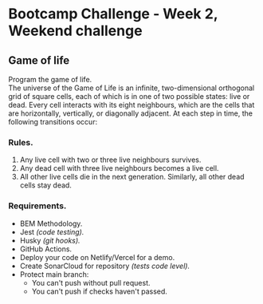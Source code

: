 # Bootcamp Challenge - Week 2, Weekend challenge

## Game of life

Program the game of life.<br>
The universe of the Game of Life is an infinite, two-dimensional orthogonal grid of square cells, each of which is in one of two possible states: live or dead. Every cell interacts with its eight neighbours, which are the cells that are horizontally, vertically, or diagonally adjacent. At each step in time, the following transitions occur:

### Rules.

1. Any live cell with two or three live neighbours survives.
2. Any dead cell with three live neighbours becomes a live cell.
3. All other live cells die in the next generation. Similarly, all other dead cells stay dead.

### Requirements.

- BEM Methodology.
- Jest _(code testing)._
- Husky _(git hooks)._
- GitHub Actions.
- Deploy your code on Netlify/Vercel for a demo.
- Create SonarCloud for repository _(tests code level)._
- Protect main branch:
  - You can't push without pull request.
  - You can't push if checks haven't passed.
